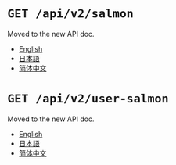 `GET /api/v2/salmon`
====================

Moved to the new API doc.

- [English](https://apidoc.stat.ink/v2.en.html#operation/getSalmon)
- [日本語](https://apidoc.stat.ink/v2.ja.html#operation/getSalmon)
- [简体中文](https://apidoc.stat.ink/v2.zh-hans.html#operation/getSalmon)


`GET /api/v2/user-salmon`
=========================

Moved to the new API doc.

- [English](https://apidoc.stat.ink/v2.en.html#operation/getUserSalmon)
- [日本語](https://apidoc.stat.ink/v2.ja.html#operation/getUserSalmon)
- [简体中文](https://apidoc.stat.ink/v2.zh-hans.html#operation/getUserSalmon)
